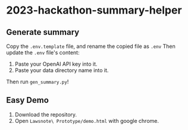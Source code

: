 # 2023-hackathon-summary-helper

## Generate summary

Copy the `.env.template` file, and rename the copied file as `.env`
Then update the `.env` file's content:

1. Paste your OpenAI API key into it.
2. Paste your data directory name into it.

Then run `gen_summary.py`!

## Easy Demo

1. Download the repository.
2. Open `Lawsnote\ Prototype/demo.html` with google chrome.

